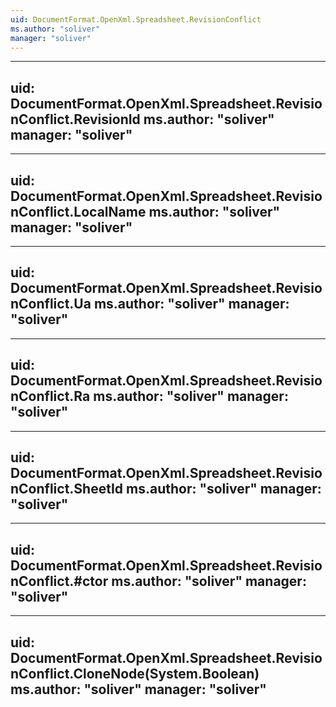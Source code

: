 ```yaml
---
uid: DocumentFormat.OpenXml.Spreadsheet.RevisionConflict
ms.author: "soliver"
manager: "soliver"
---
```


---
uid: DocumentFormat.OpenXml.Spreadsheet.RevisionConflict.RevisionId
ms.author: "soliver"
manager: "soliver"
---

---
uid: DocumentFormat.OpenXml.Spreadsheet.RevisionConflict.LocalName
ms.author: "soliver"
manager: "soliver"
---

---
uid: DocumentFormat.OpenXml.Spreadsheet.RevisionConflict.Ua
ms.author: "soliver"
manager: "soliver"
---

---
uid: DocumentFormat.OpenXml.Spreadsheet.RevisionConflict.Ra
ms.author: "soliver"
manager: "soliver"
---

---
uid: DocumentFormat.OpenXml.Spreadsheet.RevisionConflict.SheetId
ms.author: "soliver"
manager: "soliver"
---

---
uid: DocumentFormat.OpenXml.Spreadsheet.RevisionConflict.#ctor
ms.author: "soliver"
manager: "soliver"
---

---
uid: DocumentFormat.OpenXml.Spreadsheet.RevisionConflict.CloneNode(System.Boolean)
ms.author: "soliver"
manager: "soliver"
---
